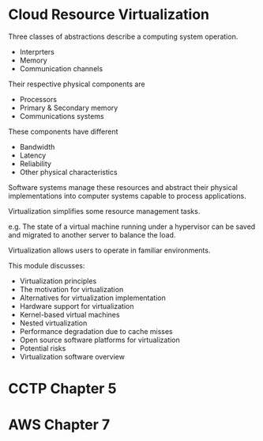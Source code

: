 # Cloud Resource Virtualization

Three classes of abstractions describe a computing system operation.

* Interprters
* Memory
* Communication channels



Their respective physical components are

* Processors
* Primary & Secondary memory
* Communications systems



These components have different 

* Bandwidth
* Latency
* Reliability
* Other physical characteristics



Software systems manage these resources and abstract their physical implementations into computer systems capable to process applications.



Virtualization simplifies some resource management tasks.

e.g. The state of a virtual machine running under a hypervisor can be saved and migrated to another server to balance the load.



Virtualization allows users to operate in familiar environments.



This module discusses:

* Virtualization principles
* The motivation for virtualization
* Alternatives for virtualization implementation
* Hardware support for virtualization 
* Kernel-based virtual machines
* Nested virtualization
* Performance degradation due to cache misses
* Open source software platforms for virtualization
* Potential risks
* Virtualization software overview



# CCTP Chapter 5

# AWS Chapter 7


